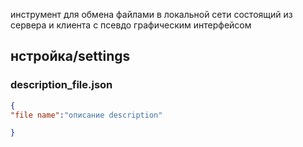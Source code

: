 инструмент для обмена файлами в локальной сети состоящий из сервера и клиента с псевдо графическим интерфейсом 
<h2>нстройка/settings</h2>
<h3>description_file.json</h3>

```json
{
"file name":"описание description"

}
```
